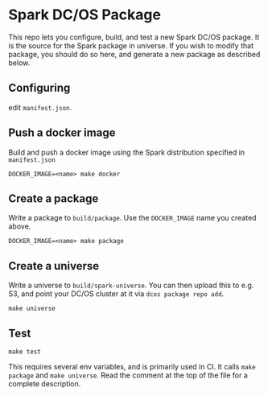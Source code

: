 # Spark DC/OS Package

This repo lets you configure, build, and test a new Spark DC/OS package.
It is the source for the Spark package in universe.  If you wish to modify
that package, you should do so here, and generate a new package as
described below.

## Configuring

edit `manifest.json`.

## Push a docker image

Build and push a docker image using the Spark distribution specified in `manifest.json`

```
DOCKER_IMAGE=<name> make docker
```

## Create a package

Write a package to `build/package`.  Use the `DOCKER_IMAGE` name you
created above.

```
DOCKER_IMAGE=<name> make package
```

## Create a universe

Write a universe to `build/spark-universe`.  You can then upload this to
e.g. S3, and point your DC/OS cluster at it via `dcos package repo
add`.

```
make universe
```


## Test

```
make test
```

This requires several env variables, and is primarily used in CI.  It
calls `make package` and `make universe`.  Read the comment at the top
of the file for a complete description.
